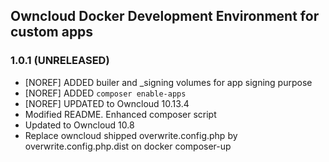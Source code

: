 ## Owncloud Docker Development Environment for custom apps

### 1.0.1 (UNRELEASED)
* [NOREF] ADDED builer and _signing volumes for app signing purpose
* [NOREF] ADDED `composer enable-apps`
* [NOREF] UPDATED to Owncloud 10.13.4
* Modified README. Enhanced composer script
* Updated to Owncloud 10.8
* Replace owncloud shipped overwrite.config.php by overwrite.config.php.dist on docker composer-up